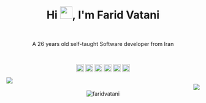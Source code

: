 <style>
.markdown-body img[align=left] {
    padding-right: 0px !important;
}
  
.markdown-body img[align=right] {
  padding-left: 0px !important;
}
</style>
<h1 align="center">Hi <img src="https://media.giphy.com/media/hvRJCLFzcasrR4ia7z/giphy.gif" width="32">, I'm Farid Vatani</h1>

<br/>

<p align="center">
A 26 years old self-taught Software developer from Iran
</p>

<br/> 

<p align="center">
<a href=https://codepen.io/faridvatani target="blank"><img align="center" src=https://cdn.jsdelivr.net/npm/simple-icons@3.0.1/icons/codepen.svg height="20" width="20" /></a>
<a href=https://dev.to/faridvatani target="blank"><img align="center" src=https://cdn.jsdelivr.net/npm/simple-icons@3.0.1/icons/dev-dot-to.svg height="20" width="20" /></a>
<a href=https://twitter.com/faridvatani target="blank"><img align="center" src=https://cdn.jsdelivr.net/npm/simple-icons@3.0.1/icons/twitter.svg height="20" width="20" /></a>
<a href=https://linkedin.com/in/faridvatani target="blank"><img align="center" src=https://cdn.jsdelivr.net/npm/simple-icons@3.0.1/icons/linkedin.svg height="20" width="20" /></a>
<a href=https://instagram.com/farid_landi target="blank"><img align="center" src=https://cdn.jsdelivr.net/npm/simple-icons@3.0.1/icons/instagram.svg height="20" width="20" /></a>
<a href=https://t.me/faridvatani target="blank"><img align="center" src="https://cdn.jsdelivr.net/npm/simple-icons@3.0.1/icons/telegram.svg" height="20" width="20" /></a>
</p>

<!--   <img src=https://github-readme-streak-stats.herokuapp.com?user=faridvatani&theme=bear&hide_border=true&date_format=j%20M%5B%20Y%5D&background=191B1F&fire=ed3135&ring=ed3135&stroke=FFFFFF88&sideNums=ed3135&currStreakNum=FFFFFF&currStreakLabel=FFFFFF&sideLabels=FFFFFF&dates=FFFFFF76 /> -->


<div align="center">
  <img src=https://github-readme-stats.vercel.app/api?username=faridvatani&hide_border=true&bg_color=191b1f&title_color=ed3135&text_color=fff&line_height=20&hide=["stars"] align="left" padding-right="0px !important"/>
  <br/>
  <img src=https://github-readme-stats.vercel.app/api/top-langs/?username=faridvatani&layout=compact&hide_border=true&bg_color=191b1f&title_color=ed3135&text_color=fff&hide=html,css&langs_count=4 align="right" padding-left"0px !important" />
</div>
<br/>
<div align="center">  
 <img src="https://activity-graph.herokuapp.com/graph?username=faridvatani&bg_color=0d0c0d&color=FFFFFF88&line=ed3135&point=FFFFFF88&area=false&hide_border=true" alt="faridvatani">
</div>



<br/>

<!--
**faridvatani/faridvatani** is a ✨ _special_ ✨ repository because its `README.md` (this file) appears on your GitHub profile.

Here are some ideas to get you started:

- 🔭 I’m currently working on ...
- 🌱 I’m currently learning ...
- 👯 I’m looking to collaborate on ...
- 🤔 I’m looking for help with ...
- 💬 Ask me about ...
- 📫 How to reach me: ...
- 😄 Pronouns: ...
- ⚡ Fun fact: ...
-->
